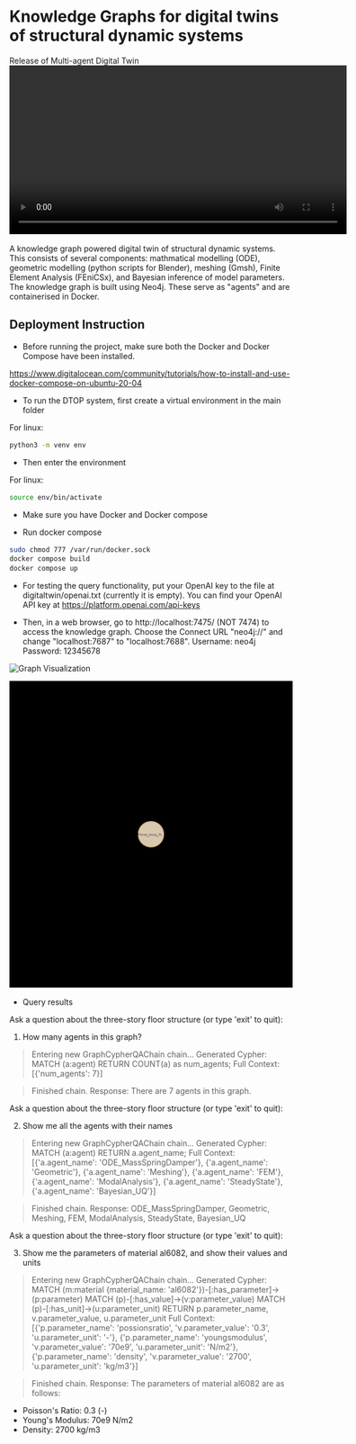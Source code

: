 # Knowledge Graphs for digital twins of structural dynamic systems

Release of Multi-agent Digital Twin
<video width="600" controls>
  <source src="https://youtu.be/8Wpw60e8mMI.mp4" type="video/mp4">
</video>

A knowledge graph powered digital twin of structural dynamic systems. This consists of several components: mathmatical modelling (ODE), geometric modelling (python scripts for Blender), meshing (Gmsh), Finite Element Analysis (FEniCSx), and Bayesian inference of model parameters. The knowledge graph is built using Neo4j. These serve as "agents" and are containerised in Docker.

## Deployment Instruction
- Before running the project, make sure both the Docker and Docker Compose have been installed.

https://www.digitalocean.com/community/tutorials/how-to-install-and-use-docker-compose-on-ubuntu-20-04

- To run the DTOP system, first create a virtual environment in the main folder

For linux:
```bash
python3 -m venv env
```
- Then enter the environment

For linux:
```bash
source env/bin/activate
```
- Make sure you have Docker and Docker compose

- Run docker compose
```bash
sudo chmod 777 /var/run/docker.sock
docker compose build
docker compose up
```
- For testing the query functionality, put your OpenAI key to the file at digitaltwin/openai.txt (currently it is empty). You can find your OpenAI API key at https://platform.openai.com/api-keys

- Then, in a web browser, go to http://localhost:7475/ (NOT 7474) to access the knowledge graph. Choose the Connect URL "neo4j://" and change "localhost:7687" to "localhost:7688".
Username: neo4j
Password: 12345678

![Graph Visualization](./graph.svg)

![Demo of the project](./graph_animation.gif)

- Query results


Ask a question about the three-story floor structure (or type 'exit' to quit):

1) How many agents in this graph?

> Entering new GraphCypherQAChain chain...
Generated Cypher:
MATCH (a:agent)
RETURN COUNT(a) as num_agents;
Full Context:
[{'num_agents': 7}]

> Finished chain.
Response: There are 7 agents in this graph.

Ask a question about the three-story floor structure (or type 'exit' to quit):

2) Show me all the agents with their names

> Entering new GraphCypherQAChain chain...
Generated Cypher:
MATCH (a:agent)
RETURN a.agent_name;
Full Context:
[{'a.agent_name': 'ODE_MassSpringDamper'}, {'a.agent_name': 'Geometric'}, {'a.agent_name': 'Meshing'}, {'a.agent_name': 'FEM'}, {'a.agent_name': 'ModalAnalysis'}, {'a.agent_name': 'SteadyState'}, {'a.agent_name': 'Bayesian_UQ'}]

> Finished chain.
Response: ODE_MassSpringDamper, Geometric, Meshing, FEM, ModalAnalysis, SteadyState, Bayesian_UQ


Ask a question about the three-story floor structure (or type 'exit' to quit):

3) Show me the parameters of material al6082, and show their values and units

> Entering new GraphCypherQAChain chain...
Generated Cypher:
MATCH (m:material {material_name: 'al6082'})-[:has_parameter]->(p:parameter)
MATCH (p)-[:has_value]->(v:parameter_value)
MATCH (p)-[:has_unit]->(u:parameter_unit)
RETURN p.parameter_name, v.parameter_value, u.parameter_unit
Full Context:
[{'p.parameter_name': 'possionsratio', 'v.parameter_value': '0.3', 'u.parameter_unit': '-'}, {'p.parameter_name': 'youngsmodulus', 'v.parameter_value': '70e9', 'u.parameter_unit': 'N/m2'}, {'p.parameter_name': 'density', 'v.parameter_value': '2700', 'u.parameter_unit': 'kg/m3'}]

> Finished chain.
Response: The parameters of material al6082 are as follows:
- Poisson's Ratio: 0.3 (-)
- Young's Modulus: 70e9 N/m2
- Density: 2700 kg/m3